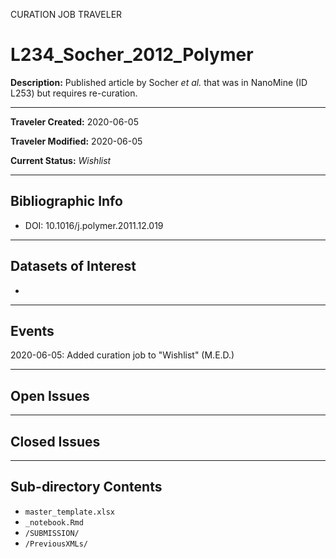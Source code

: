 CURATION JOB TRAVELER

# L234_Socher_2012_Polymer

**Description:** Published article by Socher *et al.* that was in NanoMine (ID L253) but requires re-curation.

---

**Traveler Created:** 2020-06-05

**Traveler Modified:** 2020-06-05

**Current Status:** *Wishlist*

---

## Bibliographic Info

* DOI: 10.1016/j.polymer.2011.12.019

---

## Datasets of Interest

* 

---

## Events

2020-06-05: Added curation job to "Wishlist" (M.E.D.)





---

## Open Issues



---

## Closed Issues



---

## Sub-directory Contents

* `master_template.xlsx`
* `_notebook.Rmd`
* `/SUBMISSION/`
* `/PreviousXMLs/`
